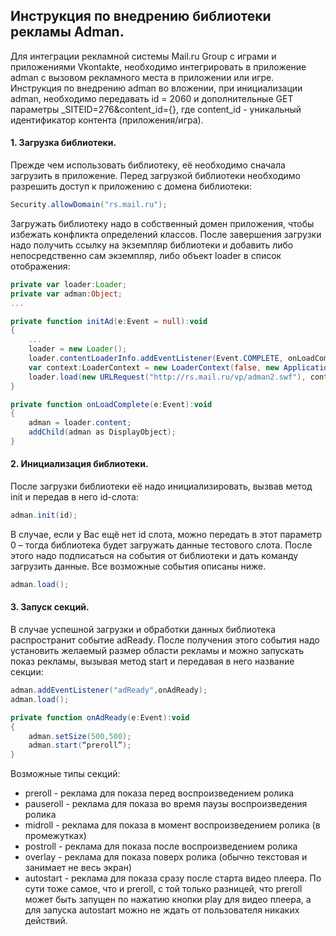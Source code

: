 ## **Инструкция по внедрению библиотеки рекламы Adman.**

Для интеграции рекламной системы Mail.ru Group с играми и приложениями Vkontakte,
необходимо интегрировать в приложение adman c вызовом рекламного места в приложении или игре.
Инструкция по внедрению adman во вложении, при инициализации adman,
необходимо передавать id = 2060 и дополнительные GET параметры _SITEID=276&content_id={},
где content_id - уникальный идентификатор контента (приложения/игра).

#### **1. Загрузка библиотеки.**
Прежде чем использовать библиотеку, её необходимо сначала загрузить в приложение.
Перед загрузкой библиотеки необходимо разрешить доступ к приложению с домена библиотеки:

```actionscript
Security.allowDomain("rs.mail.ru");
```

Загружать библиотеку надо в собственный домен приложения, чтобы избежать конфликта 
определений классов. После завершения загрузки надо получить ссылку на экземпляр библиотеки и 
добавить либо непосредственно сам экземпляр, либо объект loader в список отображения:

```actionscript
private var loader:Loader;
private var adman:Object;
...

private function initAd(e:Event = null):void
{
    ...
    loader = new Loader();
    loader.contentLoaderInfo.addEventListener(Event.COMPLETE, onLoadComplete);
    var context:LoaderContext = new LoaderContext(false, new ApplicationDomain());
    loader.load(new URLRequest("http://rs.mail.ru/vp/adman2.swf"), context);
}

private function onLoadComplete(e:Event):void
{
    adman = loader.content;
    addChild(adman as DisplayObject);
}
```

#### **2. Инициализация библиотеки.** 
После загрузки библиотеки её надо инициализировать, вызвав метод init и передав в него id-слота:
```actionscript
adman.init(id);
```
В случае, если у Вас ещё нет id слота,  можно передать в этот параметр 0 – тогда библиотека будет 
загружать данные тестового слота. После этого надо подписаться на события от библиотеки и дать 
команду загрузить данные. Все возможные события описаны ниже.
```actionscript
adman.load();
```
#### **3. Запуск секций.**
В случае успешной загрузки и обработки данных библиотека распространит событие adReady. 
После получения этого события надо установить желаемый размер области рекламы и можно 
запускать показ рекламы, вызывая метод start и передавая в него название секции:
```actionscript
adman.addEventListener("adReady",onAdReady);
adman.load();

private function onAdReady(e:Event):void
{
    adman.setSize(500,500);
    adman.start(“preroll”);
}
```
Возможные типы секций:
- preroll - реклама для показа перед воспроизведением ролика
- pauseroll - реклама для показа во время паузы воспроизведения ролика
- midroll - реклама для показа в момент воспроизведением ролика (в промежутках)
- postroll - реклама для показа после воспроизведением ролика
- overlay - реклама для показа поверх ролика (обычно текстовая и занимает не весь экран)
- autostart - реклама для показа сразу после старта видео плеера. По сути тоже самое, что и preroll, с 
той только разницей, что preroll может быть запущен по нажатию кнопки play для видео плеера, а 
для запуска autostart можно не ждать от пользователя никаких действий.
